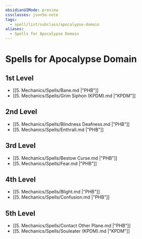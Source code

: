 ```yaml
---
obsidianUIMode: preview
cssclasses: json5e-note
tags:
  - spell/list/subclass/apocalypse-domain
aliases:
  - Spells for Apocalypse Domain
---
```

# Spells for Apocalypse Domain

## 1st Level

- [[5. Mechanics/Spells/Bane.md \|"PHB"]] 
- [[5. Mechanics/Spells/Grim Siphon (KPDM).md \|"KPDM"]] 

## 2nd Level

- [[5. Mechanics/Spells/Blindness Deafness.md \|"PHB"]] 
- [[5. Mechanics/Spells/Enthrall.md \|"PHB"]] 

## 3rd Level

- [[5. Mechanics/Spells/Bestow Curse.md \|"PHB"]] 
- [[5. Mechanics/Spells/Fear.md \|"PHB"]] 

## 4th Level

- [[5. Mechanics/Spells/Blight.md \|"PHB"]] 
- [[5. Mechanics/Spells/Confusion.md \|"PHB"]] 

## 5th Level

- [[5. Mechanics/Spells/Contact Other Plane.md \|"PHB"]] 
- [[5. Mechanics/Spells/Souleater (KPDM).md \|"KPDM"]]
